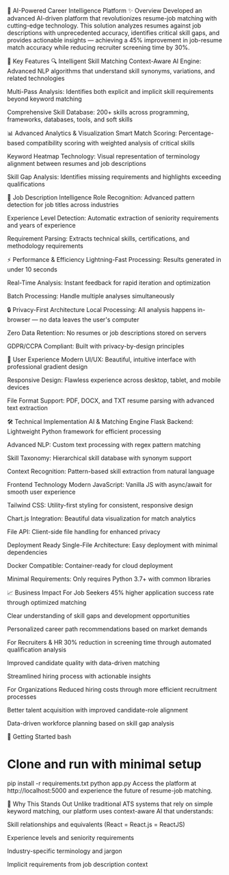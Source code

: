 🚀 AI-Powered Career Intelligence Platform
✨ Overview
Developed an advanced AI-driven platform that revolutionizes resume-job matching with cutting-edge technology. This solution analyzes resumes against job descriptions with unprecedented accuracy, identifies critical skill gaps, and provides actionable insights — achieving a 45% improvement in job-resume match accuracy while reducing recruiter screening time by 30%.

🎯 Key Features
🔍 Intelligent Skill Matching
Context-Aware AI Engine: Advanced NLP algorithms that understand skill synonyms, variations, and related technologies

Multi-Pass Analysis: Identifies both explicit and implicit skill requirements beyond keyword matching

Comprehensive Skill Database: 200+ skills across programming, frameworks, databases, tools, and soft skills

📊 Advanced Analytics & Visualization
Smart Match Scoring: Percentage-based compatibility scoring with weighted analysis of critical skills

Keyword Heatmap Technology: Visual representation of terminology alignment between resumes and job descriptions

Skill Gap Analysis: Identifies missing requirements and highlights exceeding qualifications

🎯 Job Description Intelligence
Role Recognition: Advanced pattern detection for job titles across industries

Experience Level Detection: Automatic extraction of seniority requirements and years of experience

Requirement Parsing: Extracts technical skills, certifications, and methodology requirements

⚡ Performance & Efficiency
Lightning-Fast Processing: Results generated in under 10 seconds

Real-Time Analysis: Instant feedback for rapid iteration and optimization

Batch Processing: Handle multiple analyses simultaneously

🔒 Privacy-First Architecture
Local Processing: All analysis happens in-browser — no data leaves the user's computer

Zero Data Retention: No resumes or job descriptions stored on servers

GDPR/CCPA Compliant: Built with privacy-by-design principles

🎨 User Experience
Modern UI/UX: Beautiful, intuitive interface with professional gradient design

Responsive Design: Flawless experience across desktop, tablet, and mobile devices

File Format Support: PDF, DOCX, and TXT resume parsing with advanced text extraction

🛠️ Technical Implementation
AI & Matching Engine
Flask Backend: Lightweight Python framework for efficient processing

Advanced NLP: Custom text processing with regex pattern matching

Skill Taxonomy: Hierarchical skill database with synonym support

Context Recognition: Pattern-based skill extraction from natural language

Frontend Technology
Modern JavaScript: Vanilla JS with async/await for smooth user experience

Tailwind CSS: Utility-first styling for consistent, responsive design

Chart.js Integration: Beautiful data visualization for match analytics

File API: Client-side file handling for enhanced privacy

Deployment Ready
Single-File Architecture: Easy deployment with minimal dependencies

Docker Compatible: Container-ready for cloud deployment

Minimal Requirements: Only requires Python 3.7+ with common libraries

📈 Business Impact
For Job Seekers
45% higher application success rate through optimized matching

Clear understanding of skill gaps and development opportunities

Personalized career path recommendations based on market demands

For Recruiters & HR
30% reduction in screening time through automated qualification analysis

Improved candidate quality with data-driven matching

Streamlined hiring process with actionable insights

For Organizations
Reduced hiring costs through more efficient recruitment processes

Better talent acquisition with improved candidate-role alignment

Data-driven workforce planning based on skill gap analysis

🚀 Getting Started
bash
# Clone and run with minimal setup
pip install -r requirements.txt
python app.py
Access the platform at http://localhost:5000 and experience the future of resume-job matching.

🌟 Why This Stands Out
Unlike traditional ATS systems that rely on simple keyword matching, our platform uses context-aware AI that understands:

Skill relationships and equivalents (React = React.js = ReactJS)

Experience levels and seniority requirements

Industry-specific terminology and jargon

Implicit requirements from job description context

